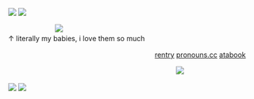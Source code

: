 ![](https://files.catbox.moe/0jkhk9.png)
![](https://files.catbox.moe/0jkhk9.png)

  ㅤㅤㅤㅤㅤㅤㅤ  ![](https://cdn11.bigcommerce.com/s-89ffd/images/stencil/1280x1280/products/108475/417292/4580590128439_ee82d3787bc8740550a7e44c78f203d8__50396.1665459975.jpg?c=2?imbypass=on)
  ㅤㅤㅤㅤㅤㅤㅤ    ㅤㅤㅤㅤㅤㅤㅤ    ㅤㅤㅤㅤㅤㅤㅤ   ㅤㅤㅤㅤㅤ                    ㅤ ㅤ ↑ literally my babies, i love them so much

  ㅤㅤㅤㅤㅤㅤㅤ    ㅤㅤㅤㅤㅤㅤㅤ    ㅤㅤㅤㅤㅤㅤㅤㅤ   [rentry](https://rentry.co/itaafushikugi) [pronouns.cc](https://pronouns.cc/@itafushikugii) [atabook](https://itafushikugi.atabook.org/)ㅤ    

  ㅤㅤㅤㅤㅤㅤㅤ    ㅤㅤㅤㅤㅤㅤㅤ    ㅤㅤㅤㅤㅤㅤㅤ    ㅤㅤㅤ ㅤ![](https://komarev.com/ghpvc/?username=itafushikugi&color=ff69b4&label=+cuties!!+🌸)

![](https://files.catbox.moe/liwzm8.png)
![](https://files.catbox.moe/liwzm8.png)ㅤㅤㅤㅤㅤㅤㅤ   ㅤㅤㅤㅤㅤㅤ    ㅤㅤㅤㅤㅤㅤㅤ        ㅤㅤㅤㅤㅤㅤㅤ    ㅤㅤㅤㅤㅤㅤㅤ   ㅤㅤㅤㅤㅤㅤ    ㅤㅤㅤㅤㅤㅤㅤ     
